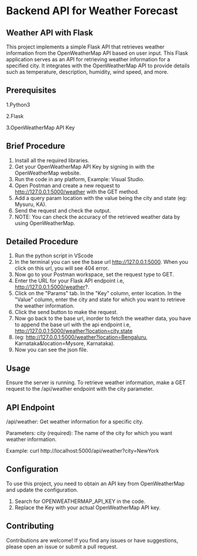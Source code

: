 
# Backend API for Weather Forecast

## Weather API with Flask
This project implements a simple Flask API that retrieves weather information from the OpenWeatherMap API based on user input. This Flask application serves as an API for retrieving weather information for a specified city. It integrates with the OpenWeatherMap API to provide details such as temperature, description, humidity, wind speed, and more.

## Prerequisites
1.Python3

2.Flask

3.OpenWeatherMap API Key 


## Brief Procedure
1.	Install all the required libraries.
2.	Get your OpenWeatherMap API Key by signing in with the OpenWeatherMap website.
3.	Run the code in any platform, Example: Visual Studio.
4.	Open Postman and create a new request to http://127.0.0.1:5000/weather with the GET method.
5.	Add a query param location with the value being the city and state (eg: Mysuru, KA).
6.	Send the request and check the output.
7.	NOTE: You can check the accuracy of the retrieved weather data by using OpenWeatherMap.

## Detailed Procedure
1.	Run the python script in VScode
2.	In the terminal you can see the base url http://127.0.0.1:5000. When you click on this url, you will see 404 error.
3.	Now go to your Postman workspace, set the request type to GET.
4.	Enter the URL for your Flask API endpoint i.e, http://127.0.0.1:5000/weather?.
5.	Click on the "Params" tab. In the "Key" column, enter location. In the "Value" column, enter the city and state for which you want to retrieve the weather information.
6.	Click the send button to make the request.
7.	Now go back to the base url, inorder to fetch the weather data, you have to append the base url with the api endpoint i.e, http://127.0.0.1:5000/weather?location=city,state
8.	(eg: http://127.0.0.1:5000/weather?location=Bengaluru, Karnataka&location=Mysore, Karnataka).
9.	Now you can see the json file.



## Usage
Ensure the server is running.
To retrieve weather information, make a GET request to the /api/weather endpoint with the city parameter.


## API Endpoint
/api/weather: Get weather information for a specific city.

Parameters:
   city (required): The name of the city for which you want weather information.
   
Example: curl http://localhost:5000/api/weather?city=NewYork


## Configuration
To use this project, you need to obtain an API key from OpenWeatherMap and update the configuration.
1.	Search for OPENWEATHERMAP_API_KEY in the code.
2.	Replace the Key with your actual OpenWeatherMap API key.


## Contributing
Contributions are welcome! If you find any issues or have suggestions, please open an issue or submit a pull request.


